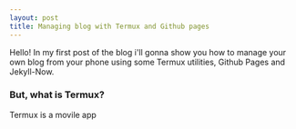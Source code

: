 ```yaml
---
layout: post
title: Managing blog with Termux and Github pages
---
```


Hello! In my first post of the blog i'll gonna show you how to manage your own blog from your phone using some Termux utilities, Github Pages and Jekyll-Now.

### But, what is Termux?

Termux is a movile app 
